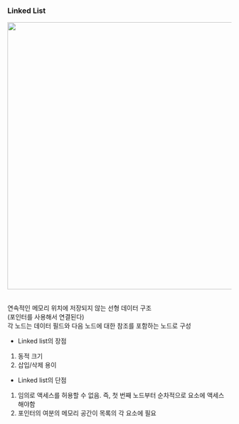 ### Linked List
<img width="600" src="https://github.com/Youth787/SSAFY_CS_Study/assets/90955152/7ff7775c-e299-4255-ab4d-f6cd6c2c8de0">
<br><br>

연속적인 메모리 위치에 저장되지 않는 선형 데이터 구조<br>
(포인터를 사용해서 연결된다)<br>
각 노드는 데이터 필드와 다음 노드에 대한 참조를 포함하는 노드로 구성<br>

* Linked list의 장점
1. 동적 크기<br>
2. 삽입/삭제 용이<br>

* Linked list의 단점
1. 임의로 액세스를 허용할 수 없음. 즉, 첫 번째 노드부터 순차적으로 요소에 액세스 해야함
2. 포인터의 여분의 메모리 공간이 목록의 각 요소에 필요


